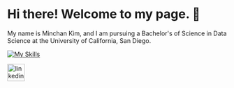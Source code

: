 # Hi there! Welcome to my page. 👋
My name is Minchan Kim, and I am pursuing a Bachelor's of Science in Data Science at the University of California, San Diego.

[![My Skills](https://skillicons.dev/icons?i=py,sqlite,java,html,css,js)](https://skillicons.dev)

[<img src='https://cdn.jsdelivr.net/npm/simple-icons@3.0.1/icons/linkedin.svg' alt='linkedin' height='40'>](https://www.linkedin.com/in/minchankim/)  